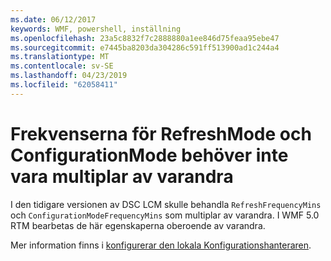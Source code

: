 ```yaml
---
ms.date: 06/12/2017
keywords: WMF, powershell, inställning
ms.openlocfilehash: 23a5c8832f7c2888880a1ee846d75feaa95ebe47
ms.sourcegitcommit: e7445ba8203da304286c591ff513900ad1c244a4
ms.translationtype: MT
ms.contentlocale: sv-SE
ms.lasthandoff: 04/23/2019
ms.locfileid: "62058411"
---
```

# <a name="frequencies-for-refreshmode-and-configurationmode-dont-need-to-be-multiples-of-each-other"></a>Frekvenserna för RefreshMode och ConfigurationMode behöver inte vara multiplar av varandra

I den tidigare versionen av DSC LCM skulle behandla `RefreshFrequencyMins` och `ConfigurationModeFrequencyMins` som multiplar av varandra. I WMF 5.0 RTM bearbetas de här egenskaperna oberoende av varandra.

Mer information finns i [konfigurerar den lokala Konfigurationshanteraren](https://msdn.microsoft.com/powershell/dsc/metaconfig).
